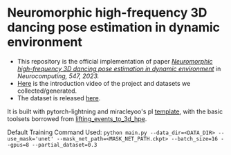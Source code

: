 # Neuromorphic high-frequency 3D dancing pose estimation in dynamic environment

- This repository is the official implementation of paper *[Neuromorphic high-frequency 3D dancing pose estimation in dynamic environment](https://www.sciencedirect.com/science/article/pii/S0925231223005118)* in *Neurocomputing, 547, 2023.*
- [Here](http://bit.ly/yelan-research) is the introduction video of the project and datasets we collected/generated. 
- The dataset is released [here](https://dataplanet.ucsd.edu/dataverse/yelan/).

It is built with pytorch-lightning and miracleyoo's pl [template](https://github.com/miracleyoo/pytorch-lightning-template), with the basic toolsets borrowed from [lifting_events_to_3d_hpe](https://github.com/IIT-PAVIS/lifting_events_to_3d_hpe). 

Default Training Command Used: `python main.py --data_dir=<DATA_DIR> --use_mask='unet' --mask_net_path=<MASK_NET_PATH.ckpt> --batch_size=16 --gpus=8 --partial_dataset=0.3`
